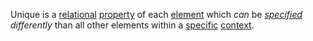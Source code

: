 Unique is a [relational](https://github.com/gcassel/Modular-Organization-Terminology/blob/master/terms/relationship.md) [property](https://github.com/gcassel/Modular-Organization-Terminology/blob/master/terms/property.md) of each [element](https://github.com/gcassel/Modular-Organization-Terminology/blob/master/terms/element.md) which *can* be *[specified](https://github.com/gcassel/Modular-Organization-Terminology/blob/master/terms/specification.md) differently* than all other elements within a [specific](https://github.com/gcassel/Modular-Organization-Terminology/blob/master/terms/specific.md) [context](https://github.com/gcassel/Modular-Organization-Terminology/blob/master/terms/context.md).
